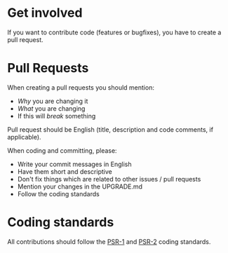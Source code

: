 # Get involved

If you want to contribute code (features or bugfixes), you have to create a pull request. 

# Pull Requests

When creating a pull requests you should mention:

* *Why* you are changing it
* *What* you are changing
* If this will *break* something

Pull request should be English (title, description and code comments, if applicable).

When coding and committing, please:

* Write your commit messages in English
* Have them short and descriptive
* Don't fix things which are related to other issues / pull requests
* Mention your changes in the UPGRADE.md
* Follow the coding standards

# Coding standards
All contributions should follow the [PSR-1](https://github.com/php-fig/fig-standards/blob/master/accepted/PSR-1-basic-coding-standard.md) and [PSR-2](https://github.com/php-fig/fig-standards/blob/master/accepted/PSR-2-coding-style-guide.md) coding
standards.
